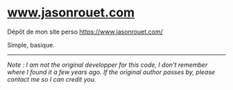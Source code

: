 # www.jasonrouet.com
Dépôt de mon site perso https://www.jasonrouet.com/

Simple, basique.

---
*Note : I am not the original developper for this code, I don't remember where I found it a few years ago. If the original author passes by, please contact me so I can credit you.*
